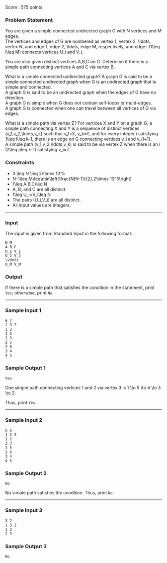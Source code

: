 Score : 575 points

### Problem Statement

You are given a simple connected undirected graph G with N vertices and M edges.  
The vertices and edges of G are numbered as vertex 1, vertex 2, \ldots, vertex N, and edge 1, edge 2, \ldots, edge M, respectively, and edge i (1\leq i\leq M) connects vertices U\_i and V\_i.

You are also given distinct vertices A,B,C on G.
Determine if there is a simple path connecting vertices A and C via vertex B.

What is a simple connected undirected graph?
A graph G is said to be a simple connected undirected graph when G is an undirected graph that is simple and connected.  
A graph G is said to be an undirected graph when the edges of G have no direction.  
A graph G is simple when G does not contain self-loops or multi-edges.  
A graph G is connected when one can travel between all vertices of G via edges.

What is a simple path via vertex Z?
For vertices X and Y on a graph G, a simple path connecting X and Y is a sequence of distinct vertices (v\_1,v\_2,\ldots,v\_k) such that v\_1=X, v\_k=Y, and for every integer i satisfying 1\leq i\leq k-1, there is an edge on G connecting vertices v\_i and v\_{i+1}.  
A simple path (v\_1,v\_2,\ldots,v\_k) is said to be via vertex Z when there is an i (2\leq i\leq k-1) satisfying v\_i=Z.

### Constraints

* 3 \leq N \leq 2\times 10^5
* N-1\leq M\leq\min\left(\frac{N(N-1)}{2},2\times 10^5\right)
* 1\leq A,B,C\leq N
* A, B, and C are all distinct.
* 1\leq U\_i<V\_i\leq N
* The pairs (U\_i,V\_i) are all distinct.
* All input values are integers.

---

### Input

The input is given from Standard Input in the following format:

```
N M
A B C
U_1 V_1
U_2 V_2
\vdots
U_M V_M
```

### Output

If there is a simple path that satisfies the condition in the statement, print `Yes`; otherwise, print `No`.

---

### Sample Input 1

```
6 7
1 3 2
1 2
1 5
2 3
2 5
2 6
3 4
4 5
```

### Sample Output 1

```
Yes
```

One simple path connecting vertices 1 and 2 via vertex 3 is 1 \to 5 \to 4 \to 3 \to 2.

Thus, print `Yes`.

---

### Sample Input 2

```
6 6
1 3 2
1 2
2 3
2 5
2 6
3 4
4 5
```

### Sample Output 2

```
No
```

No simple path satisfies the condition. Thus, print `No`.

---

### Sample Input 3

```
3 2
1 3 2
1 2
2 3
```

### Sample Output 3

```
No
```